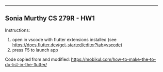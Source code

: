 ----------------
Sonia Murthy
CS 279R - HW1
----------------

Instructions: 
1. open in vscode with flutter extensions installed (see https://docs.flutter.dev/get-started/editor?tab=vscode)
2. press F5 to launch app

Code copied from and modified: https://mobikul.com/how-to-make-the-to-do-list-in-the-flutter/